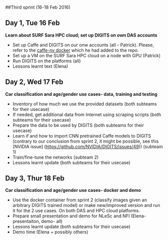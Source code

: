 ##Third sprint (16-18 Feb 2016)

## Day 1, Tue 16 Feb
**Learn about SURF Sara HPC cloud; set up DIGITS on own DAS accounts**
* Set up Caffe and DIGITS on our onw accounts (all - Patrick). Please, refer to the [caffe-nv docker](
https://github.com/nlesc-sherlock/deeplearning/blob/master/startdocuments/caffe_nv_docker.md) which he had added to the repo.
* Set up a VM on the SURF Sara HPC cloud on a node with GPU (Patrick)
* Run DIGITS on the platforms (all)
* Lessons learnt text (Elena)

## Day 2, Wed 17 Feb
**Car classification and age/gender use cases- data, training and testing**
* Inventory of how much we use the provided datasets (both subteams for their usecase)
* If needed, get additional data from Internet using scraping scripts (both subteams for their usecase)
* Prepare the data to be used by DIGITS (both subteams for their usecase)
* Learn if and how to import CNN pretrained Caffe models to DIGITS (contrary to our conclusion from sprint 2, 
it might be possible, see this [NVIDIA issue] (https://github.com/NVIDIA/DIGITS/issues/49)) (subteam 1)
* Train/fine-tune the networks (subteam 2)
* Lessons learnt update (both subteams for their usecase)

## Day 3, Thur 18 Feb
**Car classification and age/gender use cases- docker and demo**
* Use the docker container from sprint 2 (classify images given an arbitrary DIGITS trained model) or make new/improved 
version and run it for the 2 use cases. On both DAS and HPC cloud platforms. 
* Prepare small presentation and demo for NLeSc and NFI (Elena- presentaiton, demo- all)
* Lessons learnt update (both subteams for their usecase)
* Demo time (Elena + possibly others)
